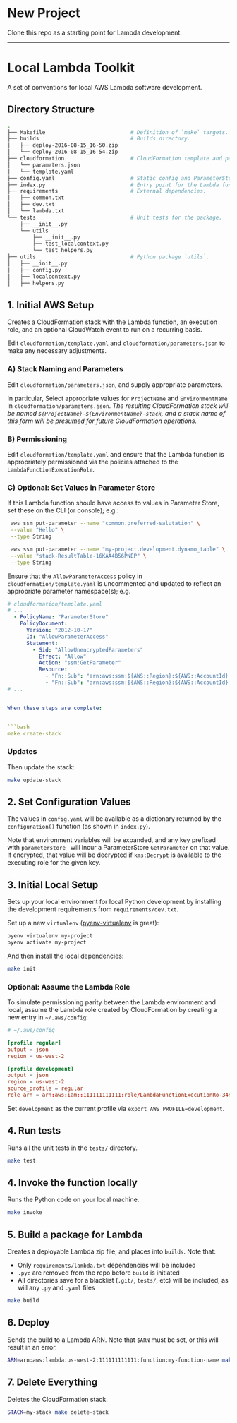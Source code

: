 # New Project

Clone this repo as a starting point for Lambda development.

---

# Local Lambda Toolkit
A set of conventions for local AWS Lambda software development.

## Directory Structure

```bash
.
├── Makefile                           # Definition of `make` targets.
├── builds                             # Builds directory.
│   ├── deploy-2016-08-15_16-50.zip
│   └── deploy-2016-08-15_16-54.zip
├── cloudformation                     # CloudFormation template and parameters.
│   └── parameters.json
│   └── template.yaml
├── config.yaml                        # Static config and ParameterStore lookups.
├── index.py                           # Entry point for the Lambda function.
├── requirements                       # External dependencies.
│   ├── common.txt
│   ├── dev.txt
│   └── lambda.txt
└── tests                              # Unit tests for the package.
    ├── __init__.py
    └── utils
        ├── __init__.py
        ├── test_localcontext.py
        └── test_helpers.py
├── utils                              # Python package `utils`.
│   ├── __init__.py
│   ├── config.py
│   ├── localcontext.py
│   ├── helpers.py
```

## 1. Initial AWS Setup

Creates a CloudFormation stack with the Lambda function, an execution role, and an optional CloudWatch event to run on a recurring basis.

Edit `cloudformation/template.yaml` and `cloudformation/parameters.json` to make any necessary adjustments.

### A) Stack Naming and Parameters

Edit `cloudformation/parameters.json`, and supply appropriate parameters.

In particular, Select appropriate values for `ProjectName` and `EnvironmentName` in `cloudformation/parameters.json`. *The resulting CloudFormation stack will be named `${ProjectName}-${EnvironmentName}-stack`, and a stack name of this form will be presumed for future CloudFormation operations.*

### B) Permissioning

Edit `cloudformation/template.yaml` and ensure that the Lambda function is appropriately permissioned via the policies attached to the `LambdaFunctionExecutionRole`.

### C) Optional: Set Values in Parameter Store

If this Lambda function should have access to values in Parameter Store, set these on the CLI (or console); e.g.:

```bash
 aws ssm put-parameter --name "common.preferred-salutation" \
 --value "Hello" \
 --type String

 aws ssm put-parameter --name "my-project.development.dynamo_table" \
 --value "stack-ResultTable-16KAA4B56PNEP" \
 --type String
```

Ensure that the `AllowParameterAccess` policy in `cloudformation/template.yaml` is uncommented and updated to reflect an appropriate parameter namespace(s); e.g.

```yaml
# cloudformation/template.yaml
# ...
  - PolicyName: "ParameterStore"
    PolicyDocument:
      Version: "2012-10-17"
      Id: "AllowParameterAccess"
      Statement:
        - Sid: "AllowUnencryptedParameters"
          Effect: "Allow"
          Action: "ssm:GetParameter"
          Resource:
            - "Fn::Sub": "arn:aws:ssm:${AWS::Region}:${AWS::AccountId}:parameter/my-namespace.*"
            - "Fn::Sub": "arn:aws:ssm:${AWS::Region}:${AWS::AccountId}:parameter/${ProjectName}.common.*"
# ...


When these steps are complete:


```bash
make create-stack
```

### Updates

Then update the stack:

```bash
make update-stack
```

## 2. Set Configuration Values

The values in `config.yaml` will be available as a dictionary returned by the `configuration()` function (as shown in `index.py`).

Note that environment variables will be expanded, and any key prefixed with `parameterstore_` will incur a ParameterStore `GetParameter` on that value. If encrypted, that value will be decrypted if `kms:Decrypt` is available to the executing role for the given key.


## 3. Initial Local Setup

Sets up your local environment for local Python development by installing the development requirements from `requirements/dev.txt`.

Set up a new `virtualenv` ([pyenv-virtualenv](https://github.com/yyuu/pyenv-virtualenv) is great):

```bash
pyenv virtualenv my-project
pyenv activate my-project
```

And then install the local dependencies:

```bash
make init
```

### Optional: Assume the Lambda Role
To simulate permissioning parity between the Lambda environment and local, assume the Lambda role created by CloudFormation by creating a new entry in `~/.aws/config`:

```conf
# ~/.aws/config

[profile regular]
output = json
region = us-west-2

[profile development]
output = json
region = us-west-2
source_profile = regular
role_arn = arn:aws:iam::111111111111:role/LambdaFunctionExecutionRo-34K8PIBFMONR
```

Set `development` as the current profile via `export AWS_PROFILE=development`.

## 4. Run tests

Runs all the unit tests in the `tests/` directory.

```bash
make test
```

## 4. Invoke the function locally

Runs the Python code on your local machine.

```bash
make invoke
```

## 5. Build a package for Lambda

Creates a deployable Lambda zip file, and places into `builds`. Note that:

* Only `requirements/lambda.txt` dependencies will be included
* `.pyc` are removed from the repo before `build` is initiated
* All directories save for a blacklist (`.git/`, `tests/`, etc) will be included, as will any `.py` and `.yaml` files

```bash
make build
```

## 6. Deploy

Sends the build to a Lambda ARN. Note that `$ARN` must be set, or this will result in an error.

```bash
ARN=arn:aws:lambda:us-west-2:111111111111:function:my-function-name make deploy
```

## 7. Delete Everything

Deletes the CloudFormation stack.

```bash
STACK=my-stack make delete-stack
```
